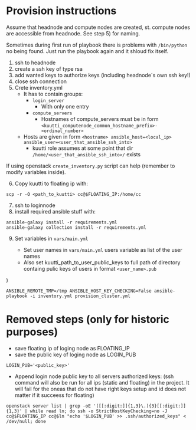 # Provision instructions

Assume that headnode and compute nodes are created, st. compute nodes are accessible from headnode. See step 5) for naming.

Sometimes during first run of playbook there is problems with `/bin/python` no being found. Just run the playbook again and it shloud fix itself.

1) ssh to headnode
2) create a ssh key of type rsa
3) add wanted keys to authorize keys (including headnode´s own ssh key!)
4) close ssh connection
5) Crete inventory.yml
    - It has to contain groups:
        - `login_server`
            - With only one entry
        - `compute_servers`
            - Hostnames of compute_servers must be in form `<kuutti_computenode_common_hostname_prefix>-<ordinal_number>`
    - Hosts are given in form `<hostname> ansible_host=<local_ip> ansible_user=<user_that_ansible_ssh_into>`
        - kuutti role assumes at some point that dir `/home/<user_that_ansible_ssh_into>/` exists

If using openstack `create_inventory.py` script can help (remember to modify variables inside).

6) Copy kuutti to floating ip with:

```scp -r -O <path_to_kuutti> cc@$FLOATING_IP:/home/cc```

7) ssh to loginnode
8) install required ansible stuff with:

```
ansible-galaxy install -r requirements.yml
ansible-galaxy collection install -r requirements.yml
```

9) Set variables in `vars/main.yml`

    - Set user names in `vars/main.yml` users variable as list of the user names
    - Also set kuutti_path_to_user_public_keys to full path of directory containg pulic keys of users in format `<user_name>.pub`

)

```
ANSIBLE_REMOTE_TMP=/tmp ANSIBLE_HOST_KEY_CHECKING=False ansible-playbook -i inventory.yml provision_cluster.yml
```

# Removed steps (only for historic purposes)

- save floating ip of loging node as FLOATING_IP
- save the public key of loging node as LOGIN_PUB

```
LOGIN_PUB='<public_key>'
```

- Append login node public key to all servers authorized keys: (ssh command will also be run for all ips (static and floating) in the project. It will fail for the oneas that do not have right keys setup and id does not matter if it succeess for floating)

```
openstack server list | grep -oE '([[:digit:]]{1,3}\.){3}[[:digit:]]{1,3}' | while read ln; do ssh -o StrictHostKeyChecking=no -J cc@$FLOATING_IP cc@$ln "echo '$LOGIN_PUB' >> .ssh/authorized_keys" < /dev/null; done
```
